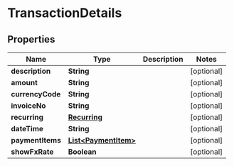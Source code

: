 

# TransactionDetails


## Properties

| Name | Type | Description | Notes |
|------------ | ------------- | ------------- | -------------|
|**description** | **String** |  |  [optional] |
|**amount** | **String** |  |  [optional] |
|**currencyCode** | **String** |  |  [optional] |
|**invoiceNo** | **String** |  |  [optional] |
|**recurring** | [**Recurring**](Recurring.md) |  |  [optional] |
|**dateTime** | **String** |  |  [optional] |
|**paymentItems** | [**List&lt;PaymentItem&gt;**](PaymentItem.md) |  |  [optional] |
|**showFxRate** | **Boolean** |  |  [optional] |



